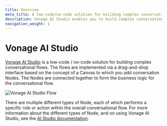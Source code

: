 ```yaml
---
title: Overview
meta_title: A low-code/no-code solution for building complex conversational flows.
description: Vonage AI Studio enables you to build complex conversational flows via a drag-and-drop interface.
navigation_weight: 1
---
```


# Vonage AI Studio

[Vonage AI Studio](https://www.vonage.com/communications-apis/ai-studio/?icmp=l3nav|l3nav_gototheaistudiooverviewpage_novalue) is a low-code / no-code solution for building complex conversational flows. The flows are implemented via a drag-and-drop interface based on the concept of a Canvas to which you add conversation Nodes. The Nodes are connected together to form the business logic for the conversational flow.

![Vonage AI Studio Flow](/images/ai-studio-docs-overview-screenshot.png)

There are multiple different types of Node, each of which performs a specific role or action within the overall conversational flow.
For more information about the different types of Node, and on using Vonage AI Studio, see the [AI Studio documentation](https://studio.docs.ai.vonage.com/#_ga=2.52857896.1004057560.1652645262-2049185403.1651612958).
